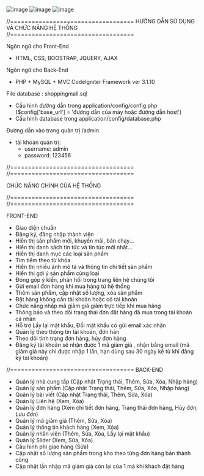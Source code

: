 ![image](https://github.com/user-attachments/assets/2943181d-a87b-4ab0-b27f-24dfe5753f5f)
![image](https://github.com/user-attachments/assets/7e5bae27-359f-4661-9120-81cc19c28cbd)
![image](https://github.com/user-attachments/assets/3e3f54a9-7f0e-4582-a00e-a4ecdcb15f91)

//===================================
HƯỚNG DẪN SỬ DỤNG VÀ CHỨC NĂNG HỆ THỐNG 
//===================================


Ngôn ngữ cho Front-End
- HTML, CSS, BOOSTRAP, JQUERY, AJAX

Ngôn ngữ cho Back-End
- PHP + MySQL + MVC CodeIgniter Framework ver 3.1.10

File database : shoppingmall.sql
- Cấu hình đường dẫn trong application/config/config.php ($config['base_url'] = 'đường dẫn của máy hoặc đường dẫn host')
- Cấu hình database trong application/config/database.php 

Đường dẫn vào trang quản trị /admin
- tài khoản quản trị:
    - username: admin
    - password: 123456

//===================================
//===================================

CHỨC NĂNG CHÍNH CỦA HỆ THỐNG

//===================================
//===================================


FRONT-END
-   Giao diện chuẩn
-	Đăng ký, đăng nhập thành viên
-	Hiển thị sản phẩm mới, khuyến mãi, bán chạy...
-	Hiển thị danh sách tin tức và tin tức mới nhất...
-	Hiển thị danh mục các loại sản phẩm
-	Tìm tiếm theo từ khóa
-	Hiển thị nhiều ảnh mô tả và thông tin chi tiết sản phẩm 
-	Hiển thị gợi ý sản phẩm cùng loại
-	Đóng góp ý kiến, phản hồi trong trang liên hệ chúng tôi
-	Gửi email đơn hàng khi mua hàng từ hệ thống
-	Thêm sản phẩm, cập nhật số lượng, xóa sản phẩm
-	Đặt hàng không cần tài khoản hoặc có tài khoản
-	Chức năng nhập mã giảm giá giảm trực tiếp khi mua hàng
-	Thông báo và theo dõi trạng thái đơn đặt hàng đã mua trong tài khoản cá nhân
-	Hỗ trợ Lấy lại mật khẩu, Đổi mật khẩu có gửi email xác nhận
-	Quản lý theo thông tin tài khoản, đơn hàn
-	Theo dõi tình trạng đơn hàng, hủy đơn hàng 
-	Đăng ký tài khoản sẽ nhận được 1 mã giảm giá , nhận bằng email
(mã giảm giá này chỉ được nhập 1 lần, hạn dùng sau 30 ngày kể từ khi đăng ký tài khoản)

//===================================
BACK-END
-	Quản lý nhà cung tấp (Cập nhật Trạng thái, Thêm, Sửa, Xóa, Nhập hàng)
-	Quản lý sản phẩm (Cập nhật Trạng thái, Thêm, Sửa, Xóa, Nhập hàng)
-	Quản lý bài viết (Cập nhật Trạng thái, Thêm, Sửa, Xóa)
-	Quản lý Liên hệ (Xem, Xóa)
-	Quản lý đơn hàng (Xem chi tiết đơn hàng, Trạng thái đơn hàng, Hủy đơn, Lưu đơn)
-	Quản lý mã giảm giá (Thêm, Sửa, Xóa)
-	Quản lý thông tin khách hàng (Xem, Xóa)
-	Quản lý nhân viên (Thêm, Sửa, Xóa, Lấy lại mật khẩu)
-	Quản lý Slider (Xem, Sửa, Xóa)
-	Cấu hình phí giao hàng (Sửa)
-	Cập nhật số lượng sản phẩm trong kho theo từng đơn hàng bán thành công
-	Cập nhật lần nhập mã giảm giá còn lại của 1 mã khi khách đặt hàng
